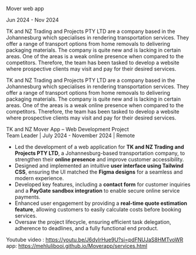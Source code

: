 Mover web app

Jun 2024 - Nov 2024

TK and NZ Trading and Projects PTY LTD are a company based in the Johannesburg which specialises in rendering transportation services.
They offer a range of transport options from home removals to delivering packaging materials.
The company is quite new and is lacking in certain areas. One of the areas is a weak online presence when compared to the competitors.
Therefore, the team has been tasked to develop a website where prospective clients may visit and pay for their desired services.

TK and NZ Trading and Projects PTY LTD are a company based in the Johannesburg which specialises in rendering transportation services. They offer a range of transport options from home removals to delivering packaging materials. The company is quite new and is lacking in certain areas. One of the areas is a weak online presence when compared to the competitors. Therefore, the team has been tasked to develop a website where prospective clients may visit and pay for their desired services.
 
TK and NZ Mover App – Web Development Project  
Team Leader | July 2024 - November 2024 | Remote

- Led the development of a web application for **TK and NZ Trading and Projects PTY LTD**, a Johannesburg-based transportation company, to strengthen their **online presence** and improve customer accessibility.  
- Designed and implemented an intuitive **user interface using Tailwind CSS**, ensuring the UI matched the **Figma designs** for a seamless and modern experience.  
- Developed key features, including a **contact form** for customer inquiries and a **PayGate sandbox integration** to enable secure online service payments.  
- Enhanced user engagement by providing a **real-time quote estimation feature**, allowing customers to easily calculate costs before booking services.  
- Oversaw the project lifecycle, ensuring efficient task delegation, adherence to deadlines, and a fully functional end product.

Youtube video : https://youtu.be/J6dylrHue9U?si=pdFNUJaS8HMTvoWR
app: https://mehlulibooi.github.io/Moverapp/services.html

